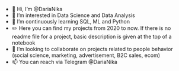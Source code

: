 - 👋 Hi, I’m @DariaNika
- 👀 I’m interested in Data Science and Data Analysis
- 🌱 I’m continuously learning SQL, ML and Python
- ✏️ Here you can find my projects from 2020 to now. If there is no readme file for a project, basic description is given at the top of a notebook
- 💞️ I’m looking to collaborate on projects related to people behavior (social science, marketing, advertisement, B2C sales, ecom)
- 📫 You can reach via Telegram @DariaNika
